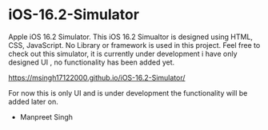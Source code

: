 # iOS-16.2-Simulator
Apple iOS 16.2 Simulator.
This iOS 16.2 Simualtor is designed using HTML, CSS, JavaScript. No Library or framework is used in this project.
Feel free to check out this simulator, it is currently under development i have only designed UI , no functionality has been added yet.

https://msingh17122000.github.io/iOS-16.2-Simulator/

For now this is only UI and is under development the functionality will be added later on.

- Manpreet Singh
